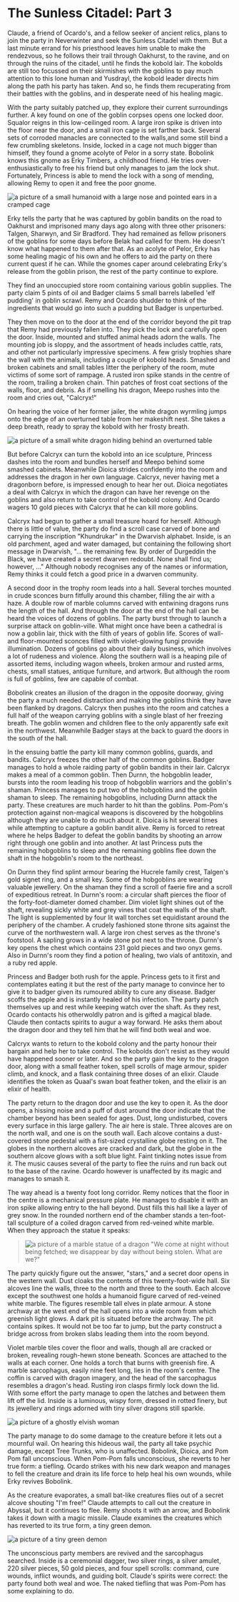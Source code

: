 # The Sunless Citadel: Part 3

Claude, a friend of Ocardo's, and a fellow seeker of ancient relics, plans to join the party in Neverwinter and seek the Sunless Citadel with them. But a last minute errand for his priesthood leaves him unable to make the rendezvous, so he follows their trail through Oakhurst, to the ravine, and on through the ruins of the citadel, until he finds the kobold lair. The kobolds are still too focussed on their skirmishes with the goblins to pay much attention to this lone human and Yusdrayl, the kobold leader directs him along the path his party has taken. And so, he finds them recuperating from their battles with the goblins, and in desperate need of his healing magic.

With the party suitably patched up, they explore their current surroundings further. A key found on one of the goblin corpses opens one locked door. Squalor reigns in this low-ceilinged room. A large iron spike is driven into the floor near the door, and a small iron cage is set farther back. Several sets of corroded manacles are connected to the walls,and some still bind a few crumbling skeletons. Inside, locked in a cage not much bigger than himself, they found a gnome acolyte of Pelor in a sorry state. Bobolink knows this gnome as Erky Timbers, a childhood friend. He tries over-enthusiastically to free his friend but only manages to jam the lock shut. Fortunately, Princess is able to mend the lock with a song of mending, allowing Remy to open it and free the poor gnome.

![a picture of a small humanoid with a large nose and pointed ears in a cramped cage](https://media-waterdeep.cursecdn.com/attachments/thumbnails/2/81/300/374/totyp-01-06.png "Erky Timbers")

Erky tells the party that he was captured by goblin bandits on the road to Oakhurst and imprisoned many days ago along with three other prisoners: Talgen, Sharwyn, and Sir Bradford. They had remained as fellow prisoners of the goblins for some days before Belak had called for them. He doesn't know what happened to them after that. As an acolyte of Pelor, Erky has some healing magic of his own and he offers to aid the party on there current quest if he can. While the gnomes caper around celebrating Erky's release from the goblin prison, the rest of the party continue to explore.

They find an unoccupied store room containing various goblin supplies. The party claim 5 pints of oil and Badger claims 5 small barrels labelled 'elf pudding' in goblin scrawl. Remy and Ocardo shudder to think of the ingredients that would go into such a pudding but Badger is unperturbed.

They then move on to the door at the end of the corridor beyond the pit trap that Remy had previously fallen into. They pick the lock and carefully open the door. Inside, mounted and stuffed animal heads adorn the walls. The mounting job is sloppy, and the assortment of heads includes cattle, rats, and other not particularly impressive specimens. A few grisly trophies share the wall with the animals, including a couple of kobold heads. Smashed and broken cabinets and small tables litter the periphery of the room, mute victims of some sort of rampage. A rusted iron spike stands in the centre of the room, trailing a broken chain. Thin patches of frost coat sections of the walls, floor, and debris. As if smelling his dragon, Meepo rushes into the room and cries out, "Calcryx!"

On hearing the voice of her former jailer, the white dragon wyrmling jumps onto the edge of an overturned table from her makeshift nest. She takes a deep breath, ready to spray the kobold with her frosty breath.

![a picture of a small white dragon hiding behind an overturned table](https://media-waterdeep.cursecdn.com/attachments/2/82/totyp-01-07.png "Calcryx")

But before Calcryx can turn the kobold into an ice sculpture, Princess dashes into the room and bundles herself and Meepo behind some smashed cabinets. Meanwhile Dioica strides confidently into the room and addresses the dragon in her own language. Calcryx, never having met a dragonborn before, is impressed enough to hear her out. Dioica negotiates a deal with Calcryx in which the dragon can have her revenge on the goblins and also return to take control of the kobold colony. And Ocardo wagers 10 gold pieces with Calcryx that he can kill more goblins.

Calcryx had begun to gather a small treasure hoard for herself. Although there is little of value, the party do find a scroll case carved of bone and carrying the inscription "Khundrukar" in the Dwarvish alphabet. Inside, is an old parchment, aged and water damaged, but containing the following short message in Dwarvish, "... the remaining few. By order of Durgeddin the Black, we have created a secret dwarven redoubt. None shall find us; however, ..." Although nobody recognises any of the names or information, Remy thinks it could fetch a good price in a dwarven community.

A second door in the trophy room leads into a hall. Several torches mounted in crude sconces burn fitfully around this chamber, filling the air with a haze. A double row of marble columns carved with entwining dragons runs the length of the hall. And through the door at the end of the hall can be heard the voices of dozens of goblins. The party burst through to launch a surprise attack on goblin-ville. What might once have been a cathedral is now a goblin lair, thick with the filth of years of goblin life. Scores of wall- and floor-mounted sconces filled with violet-glowing fungi provide illumination. Dozens of goblins go about their daily business, which involves a lot of rudeness and violence. Along the southern wall is a heaping pile of assorted items, including wagon wheels, broken armour and rusted arms, chests, small statues, antique furniture, and artwork. But although the room is full of goblins, few are capable of combat.

Bobolink creates an illusion of the dragon in the opposite doorway, giving the party a much needed distraction and making the goblins think they have been flanked by dragons. Calcryx then pushes into the room and catches a full half of the weapon carrying goblins with a single blast of her freezing breath. The goblin women and children flee to the only apparently safe exit in the northwest. Meanwhile Badger stays at the back to guard the doors in the south of the hall.

In the ensuing battle the party kill many common goblins, guards, and bandits. Calcryx freezes the other half of the common goblins. Badger manages to hold a whole raiding party of goblin bandits in their lair. Calcryx makes a meal of a common goblin. Then Durnn, the hobgoblin leader, bursts into the room leading his troop of hobgoblin warriors and the goblin's shaman. Princess manages to put two of the hobgoblins and the goblin shaman to sleep. The remaining hobgoblins, including Durnn attack the party. These creatures are much harder to hit than the goblins. Pom-Pom's protection against non-magical weapons is discovered by the hobgoblins although they are unable to do much about it. Dioica is hit several times while attempting to capture a goblin bandit alive. Remy is forced to retreat where he helps Badger to defeat the goblin bandits by shooting an arrow right through one goblin and into another. At last Princess puts the remaining hobgoblins to sleep and the remaining goblins flee down the shaft in the hobgoblin's room to the northeast.

On Durnn they find splint armour bearing the Hucrele family crest, Talgen's gold signet ring, and a small key. Some of the hobgoblins are wearing valuable jewellery. On the shaman they find a scroll of faerie fire and a scroll of expeditious retreat. In Durnn's room: a circular shaft pierces the floor of the forty-foot-diameter domed chamber. Dim violet light shines out of the shaft, revealing sickly white and grey vines that coat the walls of the shaft. The light is supplemented by four lit wall torches set equidistant around the periphery of the chamber. A crudely fashioned stone throne sits against the curve of the northwestern wall. A large iron chest serves as the throne's footstool. A sapling grows in a wide stone pot next to the throne. Durnn's key opens the chest which contains 231 gold pieces and two onyx gems. Also in Durnn's room they find a potion of healing, two vials of antitoxin, and a ruby red apple.

Princess and Badger both rush for the apple. Princess gets to it first and contemplates eating it but the rest of the party manage to convince her to give it to badger given its rumoured ability to cure any disease. Badger scoffs the apple and is instantly healed of his infection. The party patch themselves up and rest while keeping watch over the shaft. As they rest, Ocardo contacts his otherwoldly patron and is gifted a magical blade. Claude then contacts spirits to augur a way forward. He asks them about the dragon door and they tell him that he will find both weal and woe.

Calcryx wants to return to the kobold colony and the party honour their bargain and help her to take control. The kobolds don't resist as they would have happened sooner or later. And so the party gain the key to the dragon door, along with a small feather token, spell scrolls of mage armour, spider climb, and knock, and a flask containing three doses of an elixir. Claude identifies the token as Quaal's swan boat feather token, and the elixir is an elixir of health.

The party return to the dragon door and use the key to open it. As the door opens, a hissing noise and a puff of dust around the door indicate that the chamber beyond has been sealed for ages. Dust, long undisturbed, covers every surface in this large gallery. The air here is stale. Three alcoves are on the north wall, and one is on the south wall. Each alcove contains a dust-covered stone pedestal with a fist-sized crystalline globe resting on it. The globes in the northern alcoves are cracked and dark, but the globe in the southern alcove glows with a soft blue light. Faint tinkling notes issue from it. The music causes several of the party to flee the ruins and run back out to the base of the ravine. Ocardo however is unaffected by its magic and manages to smash it.

The way ahead is a twenty foot long corridor. Remy notices that the floor in the centre is a mechanical pressure plate. He manages to disable it with an iron spike allowing entry to the hall beyond. Dust fills this hall like a layer of grey snow. In the rounded northern end of the chamber stands a ten-foot-tall sculpture of a coiled dragon carved from red-veined white marble. When they approach the statue it speaks:

> ![a picture of a marble statue of a dragon](https://media-waterdeep.cursecdn.com/attachments/2/78/totyp-01-03.png "the dragon statue")
> "We come at night without being fetched;
> we disappear by day without being stolen.
> What are we?"

The party quickly figure out the answer, "stars," and a secret door opens in the western wall. Dust cloaks the contents of this twenty-foot-wide hall. Six alcoves line the walls, three to the north and three to the south. Each alcove except the southwest one holds a humanoid figure carved of red-veined white marble. The figures resemble tall elves in plate armour. A stone archway at the west end of the hall opens into a wide room from which greenish light glows. A dark pit is situated before the archway. The pit contains spikes. It would not be too far to jump, but the party construct a bridge across from broken slabs leading them into the room beyond.

Violet marble tiles cover the floor and walls, though all are cracked or broken, revealing rough-hewn stone beneath. Sconces are attached to the walls at each corner. One holds a torch that burns with greenish fire. A marble sarcophagus, easily nine feet long, lies in the room's centre. The coffin is carved with dragon imagery, and the head of the sarcophagus resembles a dragon's head. Rusting iron clasps firmly lock down the lid. With some effort the party manage to open the latches and between them lift off the lid. Inside is a luminous, wispy form, dressed in rotted finery, but its jewellery and rings adorned with tiny silver dragons still sparkle.

![a picture of a ghostly elvish woman](https://media-waterdeep.cursecdn.com/avatars/8/446/636306384206418474.jpeg "the dragon priest")

The party manage to do some damage to the creature before it lets out a mournful wail. On hearing this hideous wail, the party all take psychic damage, except Tree Trunks, who is unaffected. Bobolink, Dioica, and Pom Pom fall unconscious. When Pom-Pom falls unconscious, she reverts to her true form: a tiefling. Ocardo strikes with his new dark weapon and manages to fell the creature and drain its life force to help heal his own wounds, while Erky revives Bobolink.

As the creature evaporates, a small bat-like creatures flies out of a secret alcove shouting "I'm free!" Claude attempts to call out the creature in Abyssal, but it continues to flee. Remy shoots it with an arrow, and Bobolink takes it down with a magic missile. Claude examines the creatures which has reverted to its true form, a tiny green demon.

![a picture of a tiny green demon](https://media-waterdeep.cursecdn.com/avatars/thumbnails/0/271/1000/1000/636252769318699115.jpeg "the green demon")

The unconscious party members are revived and the sarcophagus searched. Inside is a ceremonial dagger, two silver rings, a silver amulet, 220 silver pieces, 50 gold pieces, and four spell scrolls: command, cure wounds, inflict wounds, and guiding bolt. Claude's spirits were correct: the party found both weal and woe. The naked tiefling that was Pom-Pom has some explaining to do.
